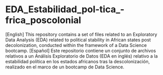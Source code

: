 # EDA_Estabilidad_pol-tica_-frica_poscolonial
[English] This repository contains a set of files related to an Exploratory Data Analysis (EDA) related to political stability in African states post decolonization, conducted within the framework of a Data Science bootcamp.
[Español] Este repositorio contiene un conjunto de archivos relativos a un Análisis Exploratorio de Datos (EDA en inglés) relativo a la estabilidad política en los estados africanos tras la descolonización, realizado en el marco de un bootcamp de Data Science.
